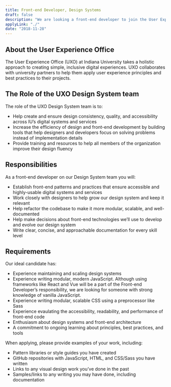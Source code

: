 ```yaml
---
title: Front-end Developer, Design Systems
draft: false
description: "We are looking a front-end developer to join the User Experience Office Design System team at Indiana University"
applyLink: "./"
date: "2018-11-28"
---
```

## About the User Experience Office
The User Experience Office (UXO) at Indiana University takes a holistic approach to creating simple, inclusive digital experiences. UXO collaborates with university partners to help them apply user experience principles and best practices to their projects.

## The Role of the UXO Design System team

The role of the UXO Design System team is to:

- Help create and ensure design consistency, quality, and accessibility across IU’s digital systems and services
- Increase the efficiency of design and front-end development by building tools that help designers and developers focus on solving problems instead of implementation details
- Provide training and resources to help all members of the organization improve their design fluency

## Responsibilities
As a front-end developer on our Design System team you will:

- Establish front-end patterns and practices that ensure accessible and highly-usable digital systems and services
- Work closely with designers to help grow our design system and keep it relevant
- Help refactor the codebase to make it more modular, scalable, and well-documented
- Help make decisions about front-end technologies we’ll use to develop and evolve our design system
- Write clear, concise, and approachable documentation for every skill level

## Requirements
Our ideal candidate has:

- Experience maintaining and scaling design systems
- Experience writing modular, modern JavaScript. Although using frameworks like React and Vue will be a part of the Front-end Developer’s responsibility, we are looking for someone with strong knowledge of vanilla JavaScript.
- Experience writing modular, scalable CSS using a preprocessor like Sass
- Experience evaulating the accessibility, readability, and performance of front-end code
- Enthusiasm about design systems and front-end architecture 
- A commitment to ongoing learning about principles, best practices, and tools

When applying, please provide examples of your work, including:

- Pattern libraries or style guides you have created
- GitHub repositories with JavaScript, HTML, and CSS/Sass you have written
- Links to any visual design work you’ve done in the past
- Samples/links to any writing you may have done, including documentation
